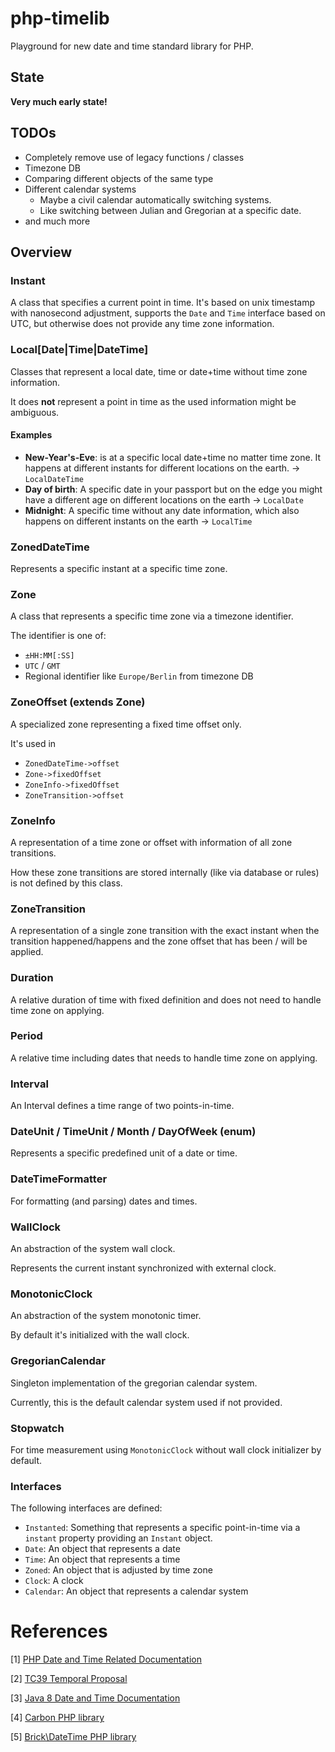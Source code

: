 # php-timelib

Playground for new date and time standard library for PHP.

## State

**Very much early state!**

## TODOs

* Completely remove use of legacy functions / classes
* Timezone DB
* Comparing different objects of the same type
* Different calendar systems
  * Maybe a civil calendar automatically switching systems.
  * Like switching between Julian and Gregorian at a specific date.
* and much more

## Overview

### Instant

A class that specifies a current point in time.
It's based on unix timestamp with nanosecond adjustment,
supports the `Date` and `Time` interface based on UTC,
but otherwise does not provide any time zone information. 

### Local[Date|Time|DateTime]

Classes that represent a local date, time or date+time
without time zone information.

It does **not** represent a point in time
as the used information might be ambiguous.

#### Examples
* **New-Year's-Eve**: is at a specific local date+time no matter time zone.
  It happens at different instants for different locations on the earth.
  -> `LocalDateTime`
* **Day of birth**: A specific date in your passport but on the edge
  you might have a different age on different locations on the earth
  -> `LocalDate`
* **Midnight**: A specific time without any date information,
  which also happens on different instants on the earth
  -> `LocalTime`

### ZonedDateTime

Represents a specific instant at a specific time zone.

### Zone

A class that represents a specific time zone via a timezone identifier.

The identifier is one of:
- `±HH:MM[:SS]`
- `UTC` / `GMT`
- Regional identifier like `Europe/Berlin` from timezone DB

### ZoneOffset (extends Zone)

A specialized zone representing a fixed time offset only.

It's used in
* `ZonedDateTime->offset`
* `Zone->fixedOffset`
* `ZoneInfo->fixedOffset`
* `ZoneTransition->offset`

### ZoneInfo

A representation of a time zone or offset with information of all zone transitions.

How these zone transitions are stored internally (like via database or rules)
is not defined by this class. 

### ZoneTransition

A representation of a single zone transition with the exact instant
when the transition happened/happens and the zone offset that has been / will be applied. 

### Duration

A relative duration of time with fixed definition
and does not need to handle time zone on applying.

### Period

A relative time including dates
that needs to handle time zone on applying.

### Interval

An Interval defines a time range of two points-in-time.

### DateUnit / TimeUnit / Month / DayOfWeek (enum)

Represents a specific predefined unit of a date or time. 

### DateTimeFormatter

For formatting (and parsing) dates and times.

### WallClock

An abstraction of the system wall clock.

Represents the current instant synchronized with external clock.

### MonotonicClock 

An abstraction of the system monotonic timer. 

By default it's initialized with the wall clock.

### GregorianCalendar

Singleton implementation of the gregorian calendar system.

Currently, this is the default calendar system used if not provided.

### Stopwatch

For time measurement using `MonotonicClock`
without wall clock initializer by default.

### Interfaces

The following interfaces are defined:
* `Instanted`: Something that represents a specific point-in-time
  via a `instant` property providing an `Instant` object.
* `Date`: An object that represents a date
* `Time`: An object that represents a time
* `Zoned`: An object that is adjusted by time zone
* `Clock`: A clock
* `Calendar`: An object that represents a calendar system

# References

[1] [PHP Date and Time Related Documentation](https://www.php.net/manual/refs.calendar.php)

[2] [TC39 Temporal Proposal](https://tc39.es/proposal-temporal/)

[3] [Java 8 Date and Time Documentation](https://docs.oracle.com/javase/8/docs/technotes/guides/datetime/index.html)

[4] [Carbon PHP library](https://carbon.nesbot.com/)

[5] [Brick\DateTime PHP library](https://github.com/brick/date-time)
